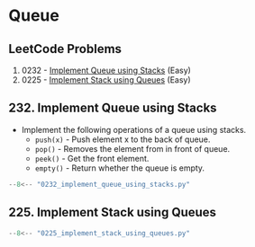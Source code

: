 # Queue

## LeetCode Problems

1. 0232 - [Implement Queue using Stacks](https://leetcode.com/problems/implement-queue-using-stacks/) (Easy)
2. 0225 - [Implement Stack using Queues](https://leetcode.com/problems/implement-stack-using-queues/) (Easy)

## 232. Implement Queue using Stacks

-   Implement the following operations of a queue using stacks.
    -   `push(x)` - Push element x to the back of queue.
    -   `pop()` - Removes the element from in front of queue.
    -   `peek()` - Get the front element.
    -   `empty()` - Return whether the queue is empty.

```python
--8<-- "0232_implement_queue_using_stacks.py"
```

## 225. Implement Stack using Queues

```python
--8<-- "0225_implement_stack_using_queues.py"
```
